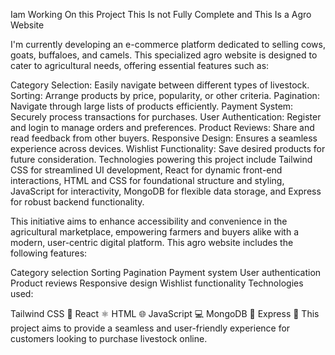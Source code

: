 Iam Working On this Project This Is not Fully Complete and 
This Is  a Agro Website 

I'm currently developing an e-commerce platform dedicated to selling cows, goats, buffaloes, and camels. This specialized agro website is designed to cater to agricultural needs, offering essential features such as:

Category Selection: Easily navigate between different types of livestock.
Sorting: Arrange products by price, popularity, or other criteria.
Pagination: Navigate through large lists of products efficiently.
Payment System: Securely process transactions for purchases.
User Authentication: Register and login to manage orders and preferences.
Product Reviews: Share and read feedback from other buyers.
Responsive Design: Ensures a seamless experience across devices.
Wishlist Functionality: Save desired products for future consideration.
Technologies powering this project include Tailwind CSS for streamlined UI development, React for dynamic front-end interactions, HTML and CSS for foundational structure and styling, JavaScript for interactivity, MongoDB for flexible data storage, and Express for robust backend functionality.

This initiative aims to enhance accessibility and convenience in the agricultural marketplace, empowering farmers and buyers alike with a modern, user-centric digital platform.
 This agro website includes the following features:

Category selection
Sorting
Pagination
Payment system
User authentication
Product reviews
Responsive design
Wishlist functionality
Technologies used:

Tailwind CSS 🎨
React ⚛️
HTML 🌐
JavaScript 💻
MongoDB 🍃
Express 🚂
This project aims to provide a seamless and user-friendly experience for customers looking to purchase livestock online.
